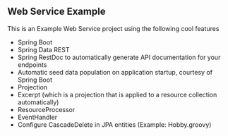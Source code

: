 
## Web Service Example

This is an Example Web Service project using the following cool features

* Spring Boot
* Spring Data REST
* Spring RestDoc to automatically generate API documentation for your endpoints
* Automatic seed data population on application startup, courtesy of Spring Boot
* Projection
* Excerpt (which is a projection that is applied to a resource collection automatically)
* ResourceProcessor
* EventHandler
* Configure CascadeDelete in JPA entities (Example: Hobby.groovy)